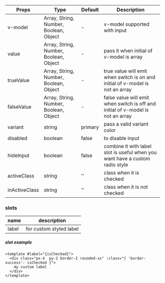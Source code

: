 | Props | Type | Default | Description |
| ------------ | ------------ | ------------ | ------------ |
| v-model | Array, String, Number, Boolean, Object | - | v-model supported with input |
| value | Array, String, Number, Boolean, Object | - | pass it when initial of v-model is array |
| trueValue | Array, String, Number, Boolean, Object | - | true value will emit when switch is on and initial of v-model is not an array |
| falseValue | Array, String, Number, Boolean, Object | - | false value will emit when switch is off and initial of v-model is not an array |
| variant | string | primary | pass a valid variant color |
| disabled | boolean | false | to disable input |
| hideInput | boolean | false | combine it with label slot is useful when you want have a custom radio style |
| activeClass | string | '' | class when it is checked |
| inActiveClass | string | '' | class when it is not checked |

### slots
| name | description
| ------------ | ------------ |
| label | for custom styled label|

##### slot example

```vue
<template #label="{isChecked}">
  <div class="px-4  py-2 border-2 rounded-xs" :class="{ 'border-success': isChecked }">
    my custom label
  </div>
</template>
```
